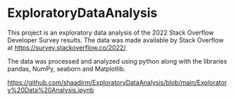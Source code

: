 # ExploratoryDataAnalysis

This project is an exploratory data analysis of the 2022 Stack Overflow Developer Survey results. The data was made available by Stack Overflow at https://survey.stackoverflow.co/2022/.

The data was processed and analyzed using python along with the libraries pandas, NumPy, seaborn and Matplotlib.

https://github.com/shaadirm/ExploratoryDataAnalysis/blob/main/Exploratory%20Data%20Analysis.ipynb
